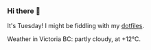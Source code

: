### Hi there :wave:

It's Tuesday! I might be fiddling with my [dotfiles](https://github.com/bewuethr/dotfiles).

Weather in Victoria BC: partly cloudy, at +12°C.
